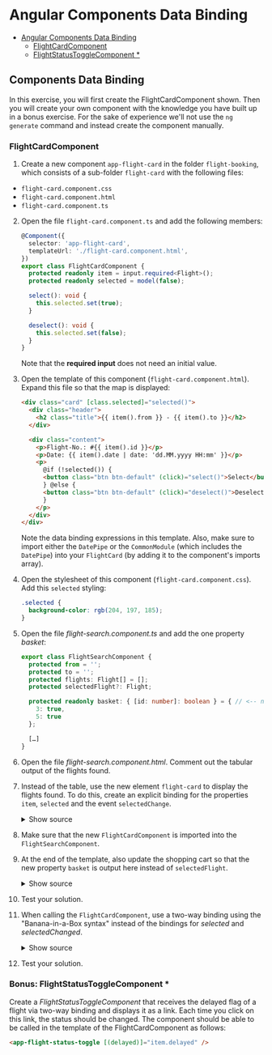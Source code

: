 # Angular Components Data Binding

- [Angular Components Data Binding](#angular-components)
  - [FlightCardComponent](#flightcardcomponent)
  - [FlightStatusToggleComponent \*](#flightstatustogglecomponent-)

## Components Data Binding

In this exercise, you will first create the FlightCardComponent shown. Then you will create your own component with the knowledge you have built up in a bonus exercise. For the sake of experience we'll not use the `ng generate` command and instead create the component manually.

### FlightCardComponent

1. Create a new component `app-flight-card` in the folder `flight-booking`, which consists of a sub-folder `flight-card` with the following files:

- `flight-card.component.css`
- `flight-card.component.html`
- `flight-card.component.ts`

2. Open the file `flight-card.component.ts` and add the following members:

   ```typescript
   @Component({
     selector: 'app-flight-card',
     templateUrl: './flight-card.component.html',
   })
   export class FlightCardComponent {
     protected readonly item = input.required<Flight>();
     protected readonly selected = model(false);

     select(): void {
       this.selected.set(true);
     }

     deselect(): void {
       this.selected.set(false);
     }
   }
   ```

   Note that the **required input** does not need an initial value.

3. Open the template of this component (`flight-card.component.html`). Expand this file so that the map is displayed:

   ```html
   <div class="card" [class.selected]="selected()">
     <div class="header">
       <h2 class="title">{{ item().from }} - {{ item().to }}</h2>
     </div>

     <div class="content">
       <p>Flight-No.: #{{ item().id }}</p>
       <p>Date: {{ item().date | date: 'dd.MM.yyyy HH:mm' }}</p>
       <p>
         @if (!selected()) {
         <button class="btn btn-default" (click)="select()">Select</button>
         } @else {
         <button class="btn btn-default" (click)="deselect()">Deselect</button>
         }
       </p>
     </div>
   </div>
   ```

   Note the data binding expressions in this template. Also, make sure to import either the `DatePipe` or the `CommonModule` (which includes the `DatePipe`) into your `FlightCard` (by adding it to the component's imports array).

4. Open the stylesheet of this component (`flight-card.component.css`). Add this `selected` styling:

   ```css
   .selected {
     background-color: rgb(204, 197, 185);
   }
   ```

5. Open the file _flight-search.component.ts_ and add the one property _basket_:

   ```typescript
   export class FlightSearchComponent {
     protected from = '';
     protected to = '';
     protected flights: Flight[] = [];
     protected selectedFlight?: Flight;

     protected readonly basket: { [id: number]: boolean } = { // <-- new attribute
       3: true,
       5: true
     };

     […]
   }
   ```

6. Open the file _flight-search.component.html_. Comment out the tabular output of the flights found.

7. Instead of the table, use the new element `flight-card` to display the flights found. To do this, create an explicit binding for the properties `item`, `selected` and the event `selectedChange`.

   <details>
   <summary>Show source</summary>
   <p>

   ```html
   <div class="row">
     @for (flight of flights; track flight.id) {
     <div class="col-xs-12 col-sm-6 col-md-4 col-lg-3">
       <app-flight-card [item]="flight" [selected]="basket[flight.id]" (selectedChange)="basket[flight.id] = $event" />
     </div>
     }
   </div>
   ```

   </p>
   </details>

8. Make sure that the new `FlightCardComponent` is imported into the `FlightSearchComponent`.

9. At the end of the template, also update the shopping cart so that the new property `basket` is output here instead of `selectedFlight`.

   <details>
   <summary>Show source</summary>
   <p>

   ```html
   <div class="card">
     <div class="content">
       <pre>{{ basket | json }}</pre>
     </div>
   </div>
   ```

   </p>
   </details>

10. Test your solution.

11. When calling the `FlightCardComponent`, use a two-way binding using the "Banana-in-a-Box syntax" instead of the bindings for _selected_ and _selectedChanged_.

    <details>
    <summary>Show source</summary>
    <p>

    ```html
    <div class="row">
      @for (flight of flights; track flight.id) {
      <div class="col-xs-12 col-sm-6 col-md-4 col-lg-3">
        <app-flight-card [item]="flight" [(selected)]="basket[flight.id]" />
      </div>
      }
    </div>
    ```

    </p>
    </details>

12. Test your solution.

### Bonus: FlightStatusToggleComponent \*

Create a _FlightStatusToggleComponent_ that receives the delayed flag of a flight via two-way binding and displays it as a link. Each time you click on this link, the status should be changed. The component should be able to be called in the template of the FlightCardComponent as follows:

```html
<app-flight-status-toggle [(delayed)]="item.delayed" />
```
